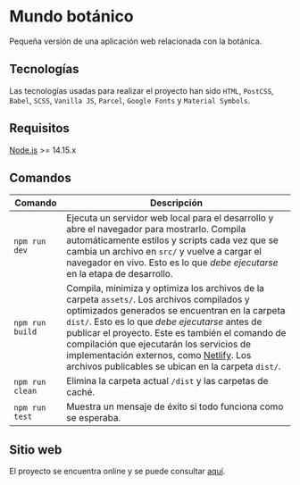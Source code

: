 # Mundo botánico

Pequeña versión de una aplicación web relacionada con la botánica.

## Tecnologías

Las tecnologías usadas para realizar el proyecto han sido `HTML`, `PostCSS`, `Babel`, `SCSS`, `Vanilla JS`, `Parcel`, `Google Fonts` y `Material Symbols`.

## Requisitos

[Node.js](http://nodejs.org/) >= 14.15.x

## Comandos

| Comando         | Descripción                                                                                                                                                                                                                                                                                                                                                                                                                                     |
| --------------- | ----------------------------------------------------------------------------------------------------------------------------------------------------------------------------------------------------------------------------------------------------------------------------------------------------------------------------------------------------------------------------------------------------------------------------------------------- |
| `npm run dev`   | Ejecuta un servidor web local para el desarrollo y abre el navegador para mostrarlo. Compila automáticamente estilos y scripts cada vez que se cambia un archivo en `src/` y vuelve a cargar el navegador en vivo. Esto es lo que _debe ejecutarse_ en la etapa de desarrollo.                                                                                                                                                                  |
| `npm run build` | Compila, minimiza y optimiza los archivos de la carpeta `assets/`. Los archivos compilados y optimizados generados se encuentran en la carpeta `dist/`. Esto es lo que _debe ejecutarse_ antes de publicar el proyecto. Este es también el comando de compilación que ejecutarán los servicios de implementación externos, como [Netlify]("https://www.netlify.com/" "Ir a Netlify"). Los archivos publicables se ubican en la carpeta `dist/`. |
| `npm run clean` | Elimina la carpeta actual `/dist` y las carpetas de caché.                                                                                                                                                                                                                                                                                                                                                                                      |
| `npm run test`  | Muestra un mensaje de éxito si todo funciona como se esperaba.                                                                                                                                                                                                                                                                                                                                                                                  |

## Sitio web

El proyecto se encuentra online y se puede consultar [aquí](https://gilded-jelly-85fa3b.netlify.app/ "Pequeña versión de una aplicación web relacionada con la botánica").
